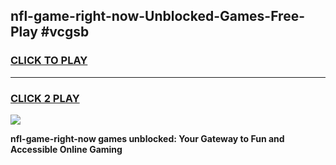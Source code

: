 
## nfl-game-right-now-Unblocked-Games-Free-Play #vcgsb
<h3>
<a href="https://us.freeplayer.one?title=nfl-game-right-now&ref=9M">CLICK TO PLAY</a></h3>
<hr>

<h3>
<a href="https://us.freeplayer.one?title=nfl-game-right-now&ref=9M">CLICK 2 PLAY</a>
  
</h3>

<a href="https://us.freeplayer.one?title=nfl-game-right-now&ref=9M"><img src="https://clearcache.store/games.png"></a>


**nfl-game-right-now games unblocked: Your Gateway to Fun and Accessible Online Gaming**
